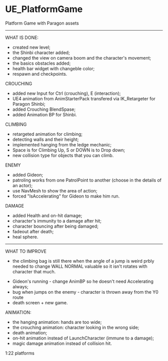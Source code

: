 # UE_PlatformGame
Platform Game with Paragon assets

-------

WHAT IS DONE:

- created new level;
- the Shinbi character added;
- changed the view on camera boom and the character's movement;
- the basics obstacles added;
- health bar widget with changeble color;
- respawn and checkpoints.

CROUCHING
- added new Input for Ctrl (crouching), E (interaction);
- UE4 animation from AnimStarterPack transfered via IK_Retargeter for Paragon Shinbi;
- added Crouching BlendSpase;
- added Animation BP for Shinbi.

CLIMBING
- retargeted animation for climbing;
- detecting walls and their height;
- implemented hanging from the ledge mechanic;
- Space is for Climbing Up, S or DOWN is to Drop down;
- new collision type for objects that you can climb.

ENEMY
- added Gideon;
- patroling works from one PatrolPoint to another (choose in the details of an actor);
- use NavMesh to show the area of action;
- forced "IsAccelerating" for Gideon to make him run.

DAMAGE
- added Health and on-hit damage;
- character's immunity to a damage after hit; 
- character bouncing after being damaged;
- fadeout after death;
- heal sphere.

-------

WHAT TO IMPROVE

+ the climbing bag is still there when the angle of a jump is weird
	prbly needed to change WALL NORMAL valuable so it isn't rotates with character that much.
- Gideon's running - change AnimBP so he doesn't need Accelerating always;
- bug when jumps on the enemy - character is thrown away from the Y0 route
- death screen + new game.

ANIMATION:
- the hanging animation: hands are too wide;
- the crouching animation: character looking in the wrong side;
- death animation;
- on-hit animation instead of LaunchCharacter (immune to a damage);
- magic damage animation instead of collision hit.

1:22 platforms
